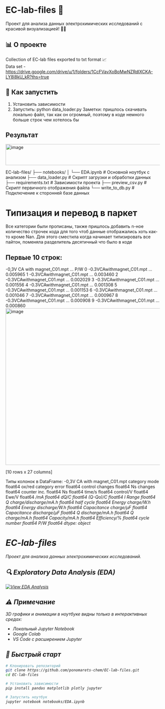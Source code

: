 # EC-lab-files 🌸

Проект для анализа данных электрохимических исследований с красивой визуализацией! 🎨✨

## 📊 О проекте

Collection of EC-lab files exported to txt format 📈  
Data set -https://drive.google.com/drive/u/1/folders/1CcFVavXoBoMwNZRdlXCKA-LY8l8kU_kR?ths=true 
## 🚀 Как запустить

1. Установить зависимости
2. Запустить:
python data_loader.py
Заметки: пришлось скачивать локально файл, так как он огромный, поэтому в коде немного больше строк чем хотелось бы
## Результат
<img width="620" height="69" alt="image" src="https://github.com/user-attachments/assets/9dc4b465-6650-42d7-88a4-98fbdde628b9" />

EC-lab-files/
├── notebooks/
│   └── EDA.ipynb              # Основной ноутбук с анализом
├── data_loader.py             # Скрипт загрузки и обработки данных
├── requirements.txt           # Зависимости проекта
├── preview_csv.py             # Скрипт первичного отображения файла
└── write_to_db.py             # Подключение к сторонней базе данных

# Типизация и перевод в паркет

Все категории были прописаны, также пришлось добавить n-ное количество строчек кода для того чтоб данные отображались хоть как-то кроме Nan. Для этого сместила когда начинает типизировать все пайтон, поменяла разделитель десятичный
что было в коде
## Первые 10 строк:
  -0,3V CA with magnet_C01.mpt  ...       P/W
0    -0.3VCAwithmagnet_C01.mpt  ...  0.005965
1    -0.3VCAwithmagnet_C01.mpt  ...  0.003460
2    -0.3VCAwithmagnet_C01.mpt  ...  0.002029
3    -0.3VCAwithmagnet_C01.mpt  ...  0.001556
4    -0.3VCAwithmagnet_C01.mpt  ...  0.001308
5    -0.3VCAwithmagnet_C01.mpt  ...  0.001153
6    -0.3VCAwithmagnet_C01.mpt  ...  0.001046
7    -0.3VCAwithmagnet_C01.mpt  ...  0.000967
8    -0.3VCAwithmagnet_C01.mpt  ...  0.000908
9    -0.3VCAwithmagnet_C01.mpt  ...  0.000860
<img width="756" height="512" alt="image" src="https://github.com/user-attachments/assets/d1a405a2-c95a-45b7-9d0d-f3883ff04818" />


[10 rows x 27 columns]

Типы колонок в DataFrame:
-0,3V CA with magnet_C01.mpt    category
mode                             float64
ox/red                          category
error                            float64
control changes                  float64
Ns changes                       float64
counter inc.                     float64
Ns                               float64
time/s                           float64
control/V                        float64
Ewe/V                            float64
<I>/mA                           float64
dQ/C                             float64
(Q-Qo)/C                         float64
I Range                          float64
Q charge/discharge/mA.h          float64
half cycle                       float64
Energy charge/W.h                float64
Energy discharge/W.h             float64
Capacitance charge/µF            float64
Capacitance discharge/µF         float64
Q discharge/mA.h                 float64
Q charge/mA.h                    float64
Capacity/mA.h                    float64
Efficiency/%                     float64
cycle number                     float64
P/W                              float64
dtype: object




# EC-lab-files

Проект для анализа данных электрохимических исследований.

## 🔍 Exploratory Data Analysis (EDA)

[![View EDA Analysis](https://img.shields.io/badge/📊_View_EDA_Notebook-NbViewer-blue)](https://nbviewer.org/github/ponomarets-chem/EC-lab-files/blob/main/notebooks/EDA.ipynb)



## ⚠️ Примечание

3D графики и анимации в ноутбуке видны только в интерактивных средах:
- Локальный Jupyter Notebook
- Google Colab
- VS Code с расширением Jupyter

## 🚀 Быстрый старт

```bash
# Клонировать репозиторий
git clone https://github.com/ponomarets-chem/EC-lab-files.git
cd EC-lab-files

# Установить зависимости
pip install pandas matplotlib plotly jupyter

# Запустить ноутбук
jupyter notebook notebooks/EDA.ipynb
